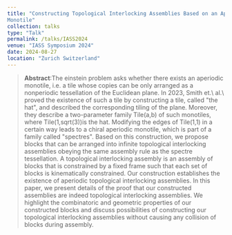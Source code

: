 ```yaml
---
title: "Constructing Topological Interlocking Assemblies Based on an Aperiodic
Monotile"
collection: talks
type: "Talk"
permalink: /talks/IASS2024
venue: "IASS Symposium 2024"
date: 2024-08-27
location: "Zurich Switzerland"
---
```


> __Abstract__:The einstein problem asks whether there exists an aperiodic monotile, i.e. a tile whose copies can be only arranged
> as a nonperiodic tessellation of the Euclidean plane. In 2023, Smith et.\ al.\ proved the existence of such a tile 
> by constructing a tile, called "the hat", and described the corresponding tiling of the plane. Moreover, they 
> describe a two-parameter family Tile(a,b) of such monotiles, where Tile(1,sqrt(3))is the hat. Modifying the edges of 
> Tile(1,1) in a certain way leads to a chiral aperiodic monotile, which is part of a family called "spectres". Based
> on this construction, we propose blocks that can be arranged into infinite topological interlocking assemblies obeying
> the same assembly rule as the spectre tessellation. A topological interlocking assembly is an assembly of blocks that
> is constrained by a fixed frame such that each set of blocks is kinematically constrained. Our construction establishes
> the existence of aperiodic topological interlocking assemblies. In this paper, we present details of the proof that our
> constructed assemblies are indeed topological interlocking assemblies. We highlight the combinatoric and geometric 
> properties of our constructed blocks and discuss possibilities of constructing our topological interlocking assemblies
> without causing any collision of blocks during assembly.

